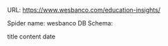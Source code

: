 URL: https://www.wesbanco.com/education-insights/

Spider name: wesbanco
DB Schema:

title
content
date
